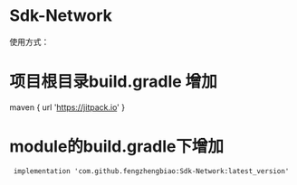 # Sdk-Network
使用方式：
# 项目根目录build.gradle 增加        
 maven { url 'https://jitpack.io' }
# module的build.gradle下增加
     implementation 'com.github.fengzhengbiao:Sdk-Network:latest_version'
